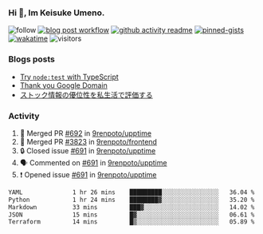 ### Hi 👋, Im Keisuke Umeno.

<!--
**9renpoto/9renpoto** is a ✨ _special_ ✨ repository because its `README.md` (this file) appears on your GitHub profile.

Here are some ideas to get you started:

- 🔭 I’m currently working on ...
- 🌱 I’m currently learning ...
- 👯 I’m looking to collaborate on ...
- 🤔 I’m looking for help with ...
- 💬 Ask me about ...
- 📫 How to reach me: ...
- 😄 Pronouns: ...
- ⚡ Fun fact: ...
-->

![follow](https://img.shields.io/github/followers/9renpoto?label=Follow&style=social)
[![blog post workflow](https://github.com/9renpoto/9renpoto/actions/workflows/blog.yml/badge.svg)](https://github.com/9renpoto/9renpoto/actions/workflows/blog.yml)
[![github activity readme](https://github.com/9renpoto/9renpoto/actions/workflows/activity.yml/badge.svg)](https://github.com/9renpoto/9renpoto/actions/workflows/activity.yml)
[![pinned-gists](https://github.com/9renpoto/9renpoto/actions/workflows/pin-gist.yml/badge.svg)](https://github.com/9renpoto/9renpoto/actions/workflows/pin-gist.yml)
[![wakatime](https://github.com/9renpoto/9renpoto/actions/workflows/waka-readme-status.yml/badge.svg)](https://github.com/9renpoto/9renpoto/actions/workflows/waka-readme-status.yml)
![visitors](https://komarev.com/ghpvc/?username=9renpoto&label=Profile%20views&color=0e75b6&style=flat)

### Blogs posts

<!-- BLOG-POST-LIST:START -->
- [Try `node:test` with TypeScript](https://9renpoto.win/entry/2023/07/23/node-test-runner)
- [Thank you Google Domain](https://9renpoto.win/entry/2023/07/08/new-domain)
- [ストック情報の優位性を私生活で評価する](https://9renpoto.win/entry/2023/05/28/stock)
<!-- BLOG-POST-LIST:END -->

### Activity

<!--START_SECTION:activity-->
1. 🎉 Merged PR [#692](https://github.com/9renpoto/upptime/pull/692) in [9renpoto/upptime](https://github.com/9renpoto/upptime)
2. 🎉 Merged PR [#3823](https://github.com/9renpoto/frontend/pull/3823) in [9renpoto/frontend](https://github.com/9renpoto/frontend)
3. 🔒 Closed issue [#691](https://github.com/9renpoto/upptime/issues/691) in [9renpoto/upptime](https://github.com/9renpoto/upptime)
4. 🗣 Commented on [#691](https://github.com/9renpoto/upptime/issues/691#issuecomment-1676431184) in [9renpoto/upptime](https://github.com/9renpoto/upptime)
5. ❗ Opened issue [#691](https://github.com/9renpoto/upptime/issues/691) in [9renpoto/upptime](https://github.com/9renpoto/upptime)
<!--END_SECTION:activity-->

<!--START_SECTION:waka-->

```txt
YAML              1 hr 26 mins    █████████░░░░░░░░░░░░░░░░   36.04 %
Python            1 hr 24 mins    ████████▓░░░░░░░░░░░░░░░░   35.20 %
Markdown          33 mins         ███▓░░░░░░░░░░░░░░░░░░░░░   14.02 %
JSON              15 mins         █▓░░░░░░░░░░░░░░░░░░░░░░░   06.61 %
Terraform         14 mins         █▒░░░░░░░░░░░░░░░░░░░░░░░   05.89 %
```

<!--END_SECTION:waka-->

